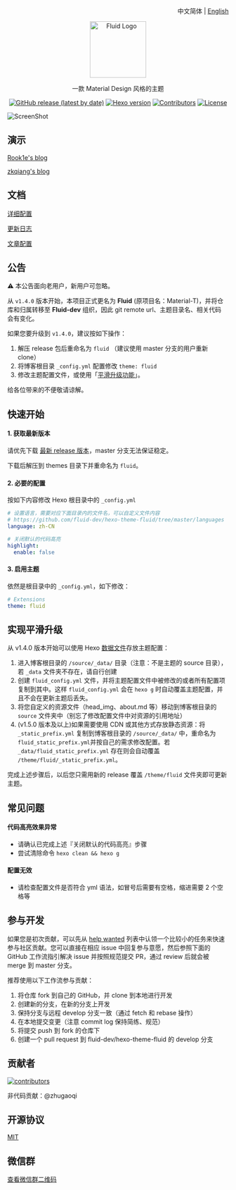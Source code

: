 <p align="right">中文简体 | <a title="English" href="README_en.md">English</a></p>

<p align="center">
  <img alt="Fluid Logo" src="https://avatars2.githubusercontent.com/t/3419353?s=280&v=4" width="128">
</p>

<p align="center">一款 Material Design 风格的主题</p>

<p align="center">
  <a href="https://github.com/fluid-dev/hexo-theme-fluid/releases"><img alt="GitHub release (latest by date)" src="https://img.shields.io/github/v/release/fluid-dev/hexo-theme-fluid"></a>
  <a href="https://hexo.io/zh-cn/"><img alt="Hexo version" src="https://img.shields.io/badge/Hexo-3%2B-orange"></a>
  <a href="https://github.com/fluid-dev/hexo-theme-fluid/graphs/contributors"><img alt="Contributors" src="https://img.shields.io/github/contributors/fluid-dev/hexo-theme-fluid.svg?style=flat"></a>
  <a href="https://github.com/fluid-dev/hexo-theme-fluid/blob/master/LICENSE"><img alt="License" src="https://img.shields.io/github/license/fluid-dev/hexo-theme-fluid.svg?style=flat"></a>
</p>

![ScreenShot](https://cdn.jsdelivr.net/gh/fluid-dev/static@master/hexo-theme-fluid/screenshots/1.png)


## 演示

[Rook1e's blog](https://0x2e.github.io)

[zkqiang's blog](http://zkqiang.cn)


## 文档

[详细配置](https://fluid-dev.github.io/hexo-fluid-docs/)

[更新日志](https://github.com/fluid-dev/hexo-theme-fluid/blob/master/Changelog.md)

[文章配置](https://hexo.io/zh-cn/docs/front-matter)

## 公告

:warning: 本公告面向老用户，新用户可忽略。

从 `v1.4.0` 版本开始，本项目正式更名为 **Fluid** (原项目名：Material-T)，并将仓库和归属转移至 **Fluid-dev** 组织，因此 git remote url、主题目录名、相关代码 会有变化。

如果您要升级到 `v1.4.0`，建议按如下操作：
1. 解压 release 包后重命名为 `fluid` （建议使用 master 分支的用户重新 clone）
2. 将博客根目录 `_config.yml` 配置修改 `theme: fluid`
3. 修改主题配置文件，或使用「[平滑升级功能](#%E5%AE%9E%E7%8E%B0%E5%B9%B3%E6%BB%91%E5%8D%87%E7%BA%A7)」。

给各位带来的不便敬请谅解。

## 快速开始

#### 1. 获取最新版本

请优先下载 [最新 release 版本](https://github.com/fluid-dev/hexo-theme-fluid/releases)，master 分支无法保证稳定。

下载后解压到 themes 目录下并重命名为 `fluid`。

#### 2. 必要的配置

按如下内容修改 Hexo 根目录中的 `_config.yml`

```yaml
# 设置语言，需要对应下面目录内的文件名，可以自定义文件内容
# https://github.com/fluid-dev/hexo-theme-fluid/tree/master/languages
language: zh-CN

# 关闭默认的代码高亮
highlight:
  enable: false
```

#### 3. 启用主题

依然是根目录中的 `_config.yml`，如下修改：
```yaml
# Extensions
theme: fluid
```

## 实现平滑升级

从 v1.4.0 版本开始可以使用 Hexo [数据文件](https://hexo.io/zh-cn/docs/data-files.html)存放主题配置：

1. 进入博客根目录的 `/source/_data/` 目录（注意：不是主题的 source 目录），若 `_data` 文件夹不存在，请自行创建
2. 创建 `fluid_config.yml` 文件，并将主题配置文件中被修改的或者所有配置项复制到其中。这样 `fluid_config.yml` 会在 `hexo g` 时自动覆盖主题配置，并且不会在更新主题后丢失。
3. 将您自定义的资源文件（head_img、about.md 等）移动到博客根目录的 `source` 文件夹中（别忘了修改配置文件中对资源的引用地址）
4. (v1.5.0 版本及以上)如果需要使用 CDN 或其他方式存放静态资源：将 `_static_prefix.yml` 复制到博客根目录的 `/source/_data/` 中，重命名为 `fluid_static_prefix.yml`并按自己的需求修改配置。若 `_data/fluid_static_prefix.yml` 存在则会自动覆盖 `/theme/fluid/_static_prefix.yml`。

完成上述步骤后，以后您只需用新的 release 覆盖 `/theme/fluid` 文件夹即可更新主题。

## 常见问题

#### 代码高亮效果异常

- 请确认已完成上述『关闭默认的代码高亮』步骤
- 尝试清除命令 `hexo clean && hexo g`

#### 配置无效

- 请检查配置文件是否符合 yml 语法，如冒号后需要有空格，缩进需要 2 个空格等

## 参与开发

如果您是初次贡献，可以先从 [help wanted](https://github.com/fluid-dev/hexo-theme-fluid/issues?q=is%3Aopen+is%3Aissue+label%3A%22help+wanted%22) 列表中认领一个比较小的任务来快速参与社区贡献。您可以直接在相应 issue 中回复参与意愿，然后参照下面的 GitHub 工作流指引解决 issue 并按照规范提交 PR，通过 review 后就会被 merge 到 master 分支。

推荐使用以下工作流参与贡献：

1. 将仓库 fork 到自己的 GitHub，并 clone 到本地进行开发
2. 创建新的分支，在新的分支上开发
3. 保持分支与远程 develop 分支一致（通过 fetch 和 rebase 操作）
4. 在本地提交变更（注意 commit log 保持简练、规范）
5. 将提交 push 到 fork 的仓库下
6. 创建一个 pull request 到 fluid-dev/hexo-theme-fluid 的 develop 分支

## 贡献者

[![contributors](https://opencollective.com/hexo-theme-fluid/contributors.svg?width=890&button=false)](https://github.com/fluid-dev/hexo-theme-fluid/graphs/contributors)

非代码贡献：@zhugaoqi

## 开源协议

[MIT](https://github.com/fluid-dev/hexo-theme-fluid/blob/master/LICENSE)

## 微信群

[查看微信群二维码](https://github.com/fluid-dev/hexo-theme-fluid/issues/96)

